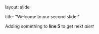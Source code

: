 layout: slide

title: "Welcome to our second slide!"

Adding something to **line 5** to get next *alert*

